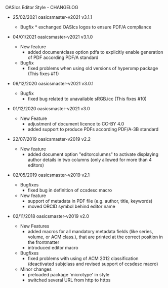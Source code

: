 OASIcs Editor Style - CHANGELOG

* 25/02/2021 oasicsmaster-v2021 v3.1.1
  * Bugfix
        * exchanged OASIcs logos to ensure PDF/A compliance

* 04/01/2021 oasicsmaster-v2021 v3.1.0
    * New feature
        * added documentclass option pdfa to explicitly enable generation of PDF according PDF/A standard
    * Bugfix
        * fixed problems when using old versions of hyperxmp package (This fixes #11)

* 09/12/2020 oasicsmaster-v2021 v3.0.1
    * Bugfix
        * fixed bug related to unavailable sRGB.icc (This fixes #10)

* 01/12/2020 oasicsmaster-v2021 v3.0
    * New Feature
        * adjustment of document licence to CC-BY 4.0
        * added support to produce PDFs according PDF/A-3B standard

* 22/07/2019 oasicsmaster-v2019 v2.2
    * New feature
        * added document option "editorcolumns" to activate displaying author details in two columns (only allowed for more than 4 editors)

* 02/05/2019 oasicsmaster-v2019 v2.1
    * Bugfixes
        * fixed bug in definition of ccsdesc macro
    * New feature
        * support of metadata in PDF file (e.g. author, title, keywords)
        * moved ORCID symbol behind editor name  

* 02/11/2018 oasicsmaster-v2019 v2.0
    * New Features
        * added macros for all mandatory metadata fields (like series, volume, or ACM class.), that are printed at the correct position in the frontmatter
        * introduced editor macro
    * Bugfixes
        * fixed problems with using of ACM 2012 classification (deactivated subjclass and revised support of ccsdesc macro)
    * Minor changes
        * preloaded package 'microtype' in style
        * switched several URL from http to https
